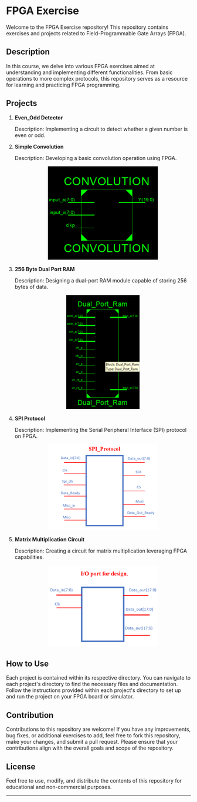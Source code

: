 # FPGA Exercise

Welcome to the FPGA Exercise repository! This repository contains exercises and projects related to Field-Programmable Gate Arrays (FPGA).

## Description

In this course, we delve into various FPGA exercises aimed at understanding and implementing different functionalities. From basic operations to more complex protocols, this repository serves as a resource for learning and practicing FPGA programming.

## Projects

1. **Even_Odd Detector**
   
   Description: Implementing a circuit to detect whether a given number is even or odd.
   
2. **Simple Convolution**
   
   Description: Developing a basic convolution operation using FPGA.
   
      <p align="center">
     <img src="images/simple_convolution.png" alt="Simple Convolution" width="300" />
       </p>

3. **256 Byte Dual Port RAM**
   
   Description: Designing a dual-port RAM module capable of storing 256 bytes of data.
   
      <p align="center">
     <img src="images/dual_port_ram.png" alt="256 Byte Dual Port RAM" width="200" />
       </p>

4. **SPI Protocol**
   
   Description: Implementing the Serial Peripheral Interface (SPI) protocol on FPGA.
   
      <p align="center">
     <img src="images/spi_protocol.png" alt="SPI Protocol" width="300" />
       </p>


5. **Matrix Multiplication Circuit**
   
   Description: Creating a circuit for matrix multiplication leveraging FPGA capabilities.
   
      <p align="center">
     <img src="images/matrix_multiplication.png" alt="Matrix Multiplication Circuit" width="300" />
      </p>

## How to Use

Each project is contained within its respective directory. You can navigate to each project's directory to find the necessary files and documentation. Follow the instructions provided within each project's directory to set up and run the project on your FPGA board or simulator.

## Contribution

Contributions to this repository are welcome! If you have any improvements, bug fixes, or additional exercises to add, feel free to fork this repository, make your changes, and submit a pull request. Please ensure that your contributions align with the overall goals and scope of the repository.

## License

Feel free to use, modify, and distribute the contents of this repository for educational and non-commercial purposes.

---
